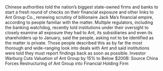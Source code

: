 Chinese authorities told the nation’s biggest state-owned firms and banks to start a fresh round of checks on their financial exposure and other links to Ant Group Co., renewing scrutiny of billionaire Jack Ma’s financial empire, according to people familiar with the matter.
Multiple regulators, including the banking watchdog, recently told institutions under their oversight to closely examine all exposure they had to Ant, its subsidiaries and even its shareholders up to January, said the people, asking not to be identified as the matter is private. Those people described this as by far the most thorough and wide-ranging look into deals with Ant and said institutions were told they must report findings back as soon as possible.
Investor Warburg Cuts Valuation of Ant Group by 15% to Below $200B: Source
China Forces Restructuring of Ant Group into Financial Holding Firm